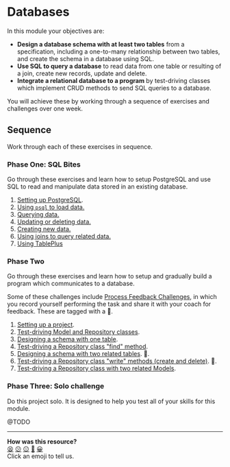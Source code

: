# Databases

In this module your objectives are:
  * **Design a database schema with at least two tables** from a specification, including a one-to-many relationship between two tables, and create the schema in a database using SQL.
  * **Use SQL to query a database** to read data from one table or resulting of a join, create new records, update and delete.
  * **Integrate a relational database to a program** by test-driving classes which implement CRUD methods to send SQL queries to a database.

You will achieve these by working through a sequence of exercises and challenges over one week.

## Sequence

Work through each of these exercises in sequence.

### Phase One: SQL Bites

Go through these exercises and learn how to setup PostgreSQL and use SQL to read and manipulate data stored in an existing database.

<!-- OMITTED -->

1. [Setting up PostgreSQL](./sql_bites/01_setting_up_database.ed.md).
2. [Using `psql` to load data.](./sql_bites/02_using_psql.ed.md)
3. [Querying data.](./sql_bites/03_querying_data.ed.md)
4. [Updating or deleting data.](./sql_bites/04_updating_and_deleting_date.ed.md)
5. [Creating new data.](./sql_bites/05_creating_new_data.ed.md)
6. [Using joins to query related data.](./sql_bites/06_using_joins.ed.md)
7. [Using TablePlus](./sql_bites/07_using_table_plus.ed.md)

### Phase Two

Go through these exercises and learn how to setup and gradually build a program which communicates to a database.

Some of these challenges include [Process Feedback Challenges](https://github.com/makersacademy/golden-square/blob/main/pills/process_feedback_challenges.md), in which you record yourself performing the task and share it with your coach for feedback. These are tagged with a 📡.

1. [Setting up a project](./challenges/01_setting_up_project.ed.md).
2. [Test-driving Model and Repository classes](./challenges/02_test_driving_model_repository_classes.ed.md).
3. [Designing a schema with one table](./challenges/03_designing_schema_one_table.ed.md).
4. [Test-driving a Repository class "find" method](./challenges/04_design_and_test_driving_repository_class.ed.md).
5. [Designing a schema with two related tables](./challenges/05_designing_schema_two_tables.ed.md). 📡.
6. [Test-driving  a Repository class "write" methods (create and delete)](./challenges/06_test_driving_write_operations.ed.md). 📡.
7. [Test-driving a Repository class with two related Models](./challenges/07_test_driving_repository_class_with_join.ed.md).

<!-- OMITTED -->

### Phase Three: Solo challenge

Do this project solo. It is designed to help you test all of your skills for this module.

@TODO

<!-- BEGIN GENERATED SECTION DO NOT EDIT -->

---

**How was this resource?**  
[😫](https://airtable.com/shrUJ3t7KLMqVRFKR?prefill_Repository=makersacademy/databases&prefill_File=README.md&prefill_Sentiment=😫) [😕](https://airtable.com/shrUJ3t7KLMqVRFKR?prefill_Repository=makersacademy/databases&prefill_File=README.md&prefill_Sentiment=😕) [😐](https://airtable.com/shrUJ3t7KLMqVRFKR?prefill_Repository=makersacademy/databases&prefill_File=README.md&prefill_Sentiment=😐) [🙂](https://airtable.com/shrUJ3t7KLMqVRFKR?prefill_Repository=makersacademy/databases&prefill_File=README.md&prefill_Sentiment=🙂) [😀](https://airtable.com/shrUJ3t7KLMqVRFKR?prefill_Repository=makersacademy/databases&prefill_File=README.md&prefill_Sentiment=😀)  
Click an emoji to tell us.

<!-- END GENERATED SECTION DO NOT EDIT -->
